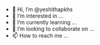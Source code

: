 - 👋 Hi, I’m @yeshithapkhs
- 👀 I’m interested in ...
- 🌱 I’m currently learning ...
- 💞️ I’m looking to collaborate on ...
- 📫 How to reach me ...

<!---
yeshithapkhs/yeshithapkhs is a ✨ special ✨ repository because its `README.md` (this file) appears on your GitHub profile.
You can click the Preview link to take a look at your changes.
--->
